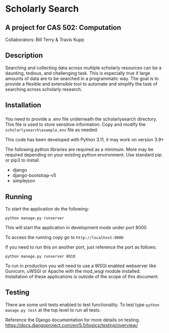 # Scholarly Search

## A project for CAS 502: Computation

Collaborators: Bill Terry & Travis Kupp

## Description
Searching and collecting data across multiple scholarly resources can be a daunting, tedious, and challenging task. This is especially true if large amounts of data are to be searched in a programmatic way. The goal is to provide a flexible and extensible tool to automate and simplify the task of searching across scholarly research.

## Installation

###
You need to provide a .env file underneath the scholarlysearch directory. This file is used to store sensitive information. 
Copy and modify the `scholarlysearch\example.env` file as needed. 

 This code has been developed with Python 3.11, it may work on version 3.9+

The following python libraries are required as a minimum. More may be required depending on your existing python environment. Use standard pip or pip3 to install.

<ul>
<li>django</li>
<li>django-bootstrap-v5</li>
<li>simplejson</li>
</ul>

## Running
To start the application do the following:

`python manage.py runserver`

This will start the application in development mode under port 8000

To access the running copy go to 
`http://localhost:8000`

If you need to run this on another port, just reference the port as follows:

`python manage.py runserver 8010`

To run in production you will need to use a WSGI enabled webserver like  Gunicorn, uWSGI or Apache with the mod_wsgi module installed. Installation of these applications is outside of the scope of this document.

## Testing

There are some unit tests enabled to test functionality. 
To test type `python manage.py test` at the top level to run all tests.

Reference the Django documentation for more details on testing. https://docs.djangoproject.com/en/5.0/topics/testing/overview/